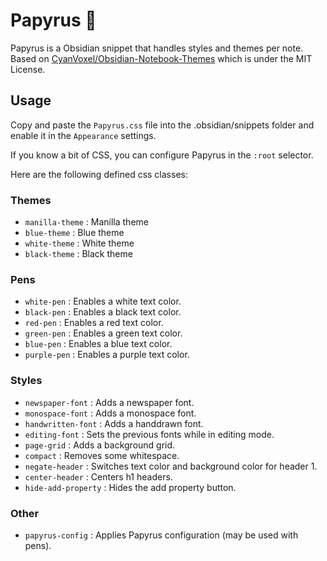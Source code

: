 # Papyrus 📜
Papyrus is a Obsidian snippet that handles styles and themes per note. Based on [CyanVoxel/Obsidian-Notebook-Themes](https://github.com/CyanVoxel/Obsidian-Notebook-Themes) which is under the MIT License.

## Usage
Copy and paste the `Papyrus.css` file into the .obsidian/snippets folder and enable it in the `Appearance` settings.

If you know a bit of CSS, you can configure Papyrus in the `:root` selector.

Here are the following defined css classes:
### Themes
- `manilla-theme` : Manilla theme
- `blue-theme` : Blue theme
- `white-theme` : White theme
- `black-theme` : Black theme
### Pens
- `white-pen` : Enables a white text color.
- `black-pen` : Enables a black text color.
- `red-pen` : Enables a red text color.
- `green-pen` : Enables a green text color.
- `blue-pen` : Enables a blue text color.
- `purple-pen` : Enables a purple text color.
### Styles
- `newspaper-font` : Adds a newspaper font.
- `monospace-font` : Adds a monospace font.
- `handwritten-font` : Adds a handdrawn font.
- `editing-font` : Sets the previous fonts while in editing mode.
- `page-grid` : Adds a background grid.
- `compact` : Removes some whitespace.
- `negate-header` : Switches text color and background color for header 1.
- `center-header` : Centers h1 headers.
- `hide-add-property` : Hides the add property button.
### Other
- `papyrus-config` : Applies Papyrus configuration (may be used with pens).